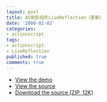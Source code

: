 ```yaml
---
layout: post
title: AS倒影组件LiveReflection（更新）
date: '2008-02-02'
categories:
- actionscript
tags:
- actionscript
- LiveReflection
published: true
comments: true
---
```

<p>
<ul>
	<li><a href="http://www.rictus.com/flex/LiveReflection/LiveReflection.html" target="_blank">View the demo</a></li>
	<li><a href="http://www.rictus.com/flex/LiveReflection/srcview/index.html" target="_blank">View the source</a></li>
	<li><a href="http://www.rictus.com/flex/LiveReflection/srcview/LiveReflection.zip">Download the source (ZIP, 12K)</a></li>
</ul></p>
